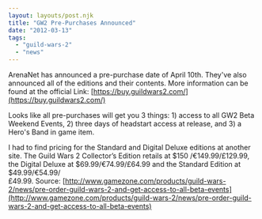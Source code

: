 ```yaml
---
layout: layouts/post.njk
title: "GW2 Pre-Purchases Announced"
date: "2012-03-13"
tags: 
  - "guild-wars-2"
  - "news"
---
```


ArenaNet has announced a pre-purchase date of April 10th. They've also announced all of the editions and their contents. More information can be found at the official Link: [https://buy.guildwars2.com/](https://buy.guildwars2.com/)

Looks like all pre-purchases will get you 3 things: 1) access to all GW2 Beta Weekend Events, 2) three days of headstart access at release, and 3) a Hero's Band in game item.

I had to find pricing for the Standard and Digital Deluxe editions at another site. The Guild Wars 2 Collector’s Edition retails at $150 /€149.99/£129.99, the Digital Deluxe at $69.99/€74.99/£64.99 and the Standard Edition at $49.99/€54.99/£49.99. Source: [http://www.gamezone.com/products/guild-wars-2/news/pre-order-guild-wars-2-and-get-access-to-all-beta-events](http://www.gamezone.com/products/guild-wars-2/news/pre-order-guild-wars-2-and-get-access-to-all-beta-events)

